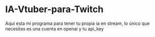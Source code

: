 # IA-Vtuber-para-Twitch
Aquí esta mi programa para tener tu propia ia en stream, lo único que necesitas es una cuenta en openai y tu api_key
